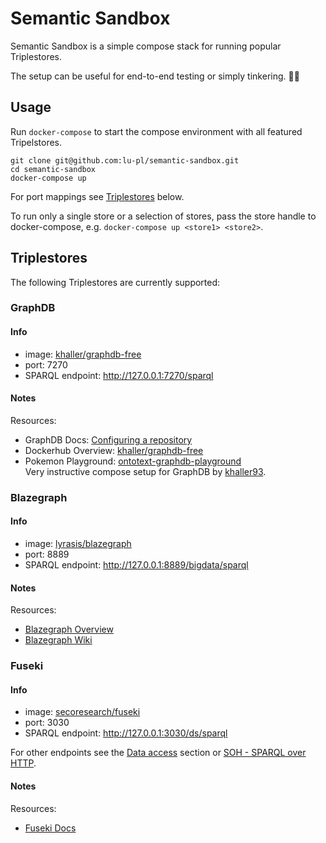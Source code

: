 # Semantic Sandbox

Semantic Sandbox is a simple compose stack for running popular Triplestores.

The setup can be useful for end-to-end testing or simply tinkering. 🔧🐱

## Usage
Run `docker-compose` to start the compose environment with all featured Tripelstores.  

```shell
git clone git@github.com:lu-pl/semantic-sandbox.git
cd semantic-sandbox
docker-compose up
```

For port mappings see [Triplestores](https://github.com/lu-pl/semantic-sandbox?tab=readme-ov-file#triplestores) below.  

To run only a single store or a selection of stores, pass the store handle to docker-compose, e.g. `docker-compose up <store1> <store2>`.

## Triplestores

The following Triplestores are currently supported:

### GraphDB

#### Info
- image: [khaller/graphdb-free](https://hub.docker.com/r/khaller/graphdb-free)
- port: 7270
- SPARQL endpoint: http://127.0.0.1:7270/sparql

#### Notes

Resources: 
- GraphDB Docs: [Configuring a repository](https://graphdb.ontotext.com/documentation/10.6/configuring-a-repository.html)  
- Dockerhub Overview: [khaller/graphdb-free](https://hub.docker.com/r/khaller/graphdb-free)  
- Pokemon Playground: [ontotext-graphdb-playground](https://github.com/pokemon-kg/ontotext-graphdb-playground/tree/main)  
  Very instructive compose setup for GraphDB by [khaller93](https://github.com/khaller93).
  
### Blazegraph
#### Info
- image: [lyrasis/blazegraph](https://hub.docker.com/r/lyrasis/blazegraph)
- port: 8889
- SPARQL endpoint: http://127.0.0.1:8889/bigdata/sparql

#### Notes
Resources:
- [Blazegraph Overview](https://blazegraph.com/)
- [Blazegraph Wiki](https://github.com/blazegraph/database/wiki)


### Fuseki
#### Info
- image: [secoresearch/fuseki](https://hub.docker.com/r/secoresearch/fuseki)
- port: 3030
- SPARQL endpoint: http://127.0.0.1:3030/ds/sparql

For other endpoints see the [Data access](https://hub.docker.com/r/secoresearch/fuseki) section or [SOH - SPARQL over HTTP](https://jena.apache.org/documentation/fuseki2/soh.html).


#### Notes

Resources:
- [Fuseki Docs](https://jena.apache.org/documentation/fuseki2/index.html)



<!-- ################################################## -->
<!-- ### <store name> -->
<!-- #### Info  -->
<!-- - image  -->
<!-- - port -->
<!-- - SPARQL endpoint -->

<!-- #### Notes -->
<!-- ################################################## -->
